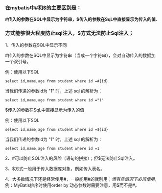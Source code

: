 ### 在mybatis中#和$的主要区别是：

**#传入的参数在SQL中显示为字符串，$传入的参数在SqL中直接显示为传入的值.**

### 方式能够很大程度防止sql注入，$方式无法防止Sql注入；

1、传入的参数在SQL中显示不同

#传入的参数在SQL中显示为字符串（当成一个字符串），会对自动传入的数据加一个双引号。

例：使用以下SQL

```
select id,name,age from student where id =#{id}
```

当我们传递的参数id为 "1" 时，上述 sql 的解析为：

```
select id,name,age from student where id ="1"
```

$传入的参数在SqL中直接显示为传入的值

例：使用以下SQL

```
select id,name,age from student where id =${id}
```

当我们传递的参数id为 "1" 时，上述 sql 的解析为：

```
select id,name,age from student where id =1
```

2、#可以防止SQL注入的风险（语句的拼接）；但$无法防止Sql注入。

3、$方式一般用于传入数据库对象，例如传入表名。

4、大多数情况下还是经常使用#，一般能用#的就别用$；但有些情况下必须使用$，例：MyBatis排序时使用order by 动态参数时需要注意，用$而不是#。